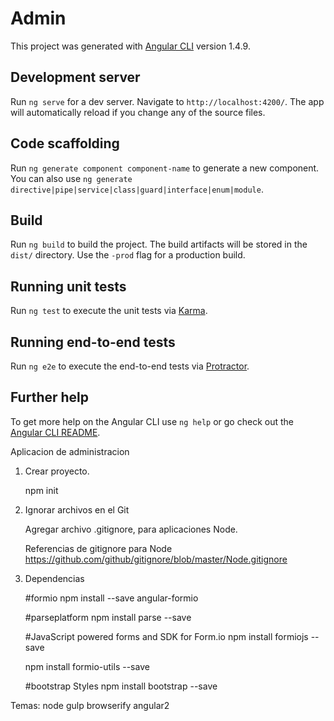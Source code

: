 # Admin

This project was generated with [Angular CLI](https://github.com/angular/angular-cli) version 1.4.9.

## Development server

Run `ng serve` for a dev server. Navigate to `http://localhost:4200/`. The app will automatically reload if you change any of the source files.

## Code scaffolding

Run `ng generate component component-name` to generate a new component. You can also use `ng generate directive|pipe|service|class|guard|interface|enum|module`.

## Build

Run `ng build` to build the project. The build artifacts will be stored in the `dist/` directory. Use the `-prod` flag for a production build.

## Running unit tests

Run `ng test` to execute the unit tests via [Karma](https://karma-runner.github.io).

## Running end-to-end tests

Run `ng e2e` to execute the end-to-end tests via [Protractor](http://www.protractortest.org/).

## Further help

To get more help on the Angular CLI use `ng help` or go check out the [Angular CLI README](https://github.com/angular/angular-cli/blob/master/README.md).



Aplicacion de administracion


1. Crear proyecto.
    
   npm init

2. Ignorar archivos en el Git

   Agregar archivo .gitignore, para aplicaciones Node. 
   
   Referencias de gitignore para Node
   https://github.com/github/gitignore/blob/master/Node.gitignore


3. Dependencias
   
   #formio
   npm install --save angular-formio

   #parseplatform
   npm install parse --save 

   #JavaScript powered forms and SDK for Form.io
   npm install formiojs --save

   npm install formio-utils --save

   #bootstrap Styles
   npm install bootstrap --save



Temas:
node
gulp
browserify
angular2


